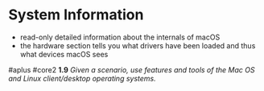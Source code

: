 # System Information

- read-only detailed information about the internals of macOS
- the hardware section tells you what drivers have been loaded and thus what devices macOS sees

#aplus #core2 **1.9** *Given a scenario, use features and tools of the Mac OS and Linux client/desktop operating systems.* 

